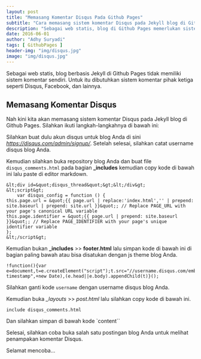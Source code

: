 ```yaml
---
layout: post
title: "Memasang Komentar Disqus Pada Github Pages"
subtitle: "Cara memasang sistem komentar Disqus pada Jekyll blog di Github Pages."
description: "Sebagai web statis, blog di Github Pages memerlukan sistem komentar dari pihak ketiga seperti Disqus."
date: 2016-06-01
author: "Adhy Suryadi"
tags: [ GithubPages ]
header-img: "img/disqus.jpg"
image: "img/disqus.jpg"
---
```


Sebagai web statis, blog berbasis Jekyll di Github Pages tidak memiliki sistem komentar sendiri. Untuk itu dibutuhkan sistem komentar pihak ketiga seperti Disqus, Facebook, dan lainnya.

## Memasang Komentar Disqus

Nah kini kita akan memasang sistem komentar Disqus pada Jekyll blog di Github Pages. Silahkan ikuti langkah-langkahnya di bawah ini:

Silahkan buat dulu akun disqus untuk blog Anda di sini *https://disqus.com/admin/signup/*. Setelah selesai, silahkan catat username disqus blog Anda.

Kemudian silahkan buka repository blog Anda dan buat file `disqus_comments.html` pada bagian **_includes** kemudian copy kode di bawah ini lalu paste di editor markdown.

```
&lt;div id=&quot;disqus_thread&quot;&gt;&lt;/div&gt;
&lt;script&gt;
    var disqus_config = function () {
this.page.url = &quot;{{ page.url | replace:'index.html','' | prepend: site.baseurl | prepend: site.url }}&quot;; // Replace PAGE_URL with your page's canonical URL variable
this.page.identifier = &quot;{{ page.url | prepend: site.baseurl }}&quot;; // Replace PAGE_IDENTIFIER with your page's unique identifier variable
};
&lt;/script&gt;
```

Kemudian bukan **_includes** >> **footer.html** lalu simpan kode di bawah ini di bagian paling bawah atau bisa disatukan dengan js theme blog Anda.

```
!function(){var e=document,t=e.createElement("script");t.src="//username.disqus.com/embed.js",t.setAttribute("data-timestamp",+new Date),(e.head||e.body).appendChild(t)}();
```

Silahkan ganti kode `username` dengan username disqus blog Anda.

Kemudian buka *_layouts* >> *post.html* lalu silahkan copy kode di bawah ini.

`include disqus_comments.html`

Dan silahkan simpan di bawah kode `content``

Selesai, silahkan coba buka salah satu postingan blog Anda untuk melihat penampakan komentar Disqus.

Selamat mencoba...
